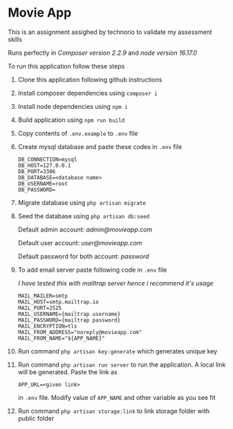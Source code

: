 # Movie App

This is an assignment assighed by technorio to validate my assessment skills

Runs perfectly in _Composer version 2.2.9_ and _node version 16.17.0_

To run this application follow these steps

1. Clone this application following github instructions
1. Install composer dependencies using `composer i`
1. Install node dependencies using `npm i`
1. Build application using `npm run build`
1. Copy contents of `.env.example` to `.env` file
1. Create mysql database and paste these codes in `.env` file

    ```
    DB_CONNECTION=mysql
    DB_HOST=127.0.0.1
    DB_PORT=3306
    DB_DATABASE=<database name>
    DB_USERNAME=root
    DB_PASSWORD=
    ```

1. Migrate database using `php artisan migrate`
1. Seed the database using `php artisan db:seed`

    Default admin account: _admin@movieapp.com_

    Default user account: _user@movieapp.com_

    Default password for both account: _password_

1. To add email server paste following code in `.env` file

    _I have tested this with mailtrap server hence i recommend it's usage_

    ```
    MAIL_MAILER=smtp
    MAIL_HOST=smtp.mailtrap.io
    MAIL_PORT=2525
    MAIL_USERNAME={mailtrap username}
    MAIL_PASSWORD={mailtrap password}
    MAIL_ENCRYPTION=tls
    MAIL_FROM_ADDRESS="noreply@movieapp.com"
    MAIL_FROM_NAME="${APP_NAME}"
    ```

1. Run command `php artisan key:generate` which generates unique key
1. Run command `php artisan run server` to run the application. A local link will be generated. Paste the link as

    ```
    APP_URL=<given link>
    ```

    in `.env` file. Modify value of `APP_NAME` and other variable as you see fit

1. Run command `php artisan storage:link` to link storage folder with public folder
